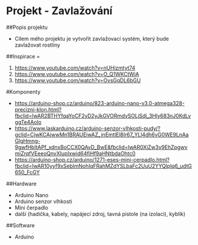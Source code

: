 # Projekt - Zavlažování

##Popis projektu
- Cílem mého projektu je vytvořit zavlažovací systém, který bude zavlažovat rostliny

##Inspirace = 
1. https://www.youtube.com/watch?v=nUHizmtyt74  
2. https://www.youtube.com/watch?v=O_Q1WKCtWiA
3. https://www.youtube.com/watch?v=OvsGqDL6bGU

#Komponenty
- https://arduino-shop.cz/arduino/823-arduino-nano-v3.0-atmega328-precizni-klon.html?fbclid=IwAR2BTHYfqaYoCF2yD2yJkGVORmdvSOLjSdj_3Hly683nJ0KdLvggTe4AoIo
- https://www.laskarduino.cz/arduino-senzor-vlhkosti-pudy/?gclid=CjwKCAjwwMn1BRAUEiwAZ_jnEmtlEl8Ir67_YLl4dh6vG0WE9LnAaGlgHmng-9gwfHbItAPf_xdnxBoCCX0QAvD_BwE&fbclid=IwAR0XiZw3v9EhZpgwvmiZrqfVEeeoQnvXIupIxwid64fiHf9aHNtbdaOhtc0
- https://arduino-shop.cz/arduino/1271-eses-mini-cerpadlo.html?fbclid=IwAR10yyf9xSeblmNohIqFRahMZdYSLbaFc2UuU2YYQlplq6_udtG650_FcGY

##Hardware
- Arduino Nano
- Arduino senzor vlhkosti
- Mini čerpadlo
- další (hadička, kabely, napájecí zdroj, tavná pistole (na izolaci), kyblík)

##Software
- Arduino
